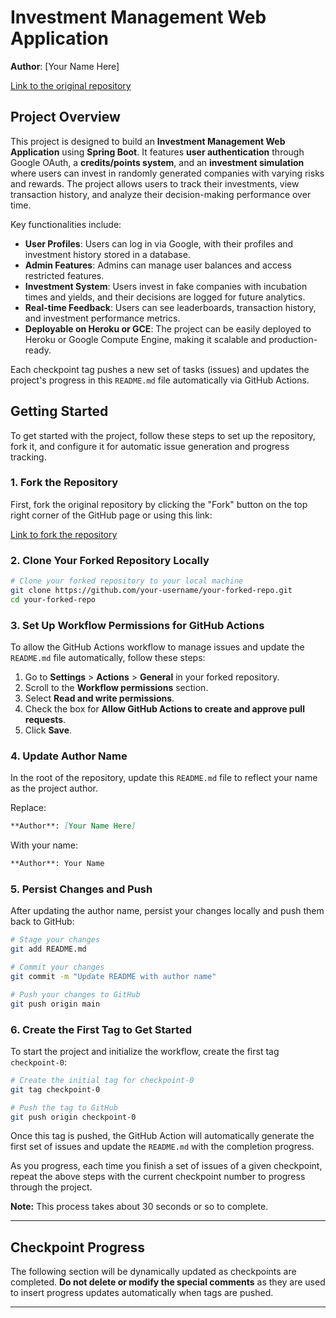 
# Investment Management Web Application

**Author**: [Your Name Here]

[Link to the original repository](https://github.com/MattToegel/java-investor-sim)

## Project Overview

This project is designed to build an **Investment Management Web Application** using **Spring Boot**. It features **user authentication** through Google OAuth, a **credits/points system**, and an **investment simulation** where users can invest in randomly generated companies with varying risks and rewards. The project allows users to track their investments, view transaction history, and analyze their decision-making performance over time.

Key functionalities include:
- **User Profiles**: Users can log in via Google, with their profiles and investment history stored in a database.
- **Admin Features**: Admins can manage user balances and access restricted features.
- **Investment System**: Users invest in fake companies with incubation times and yields, and their decisions are logged for future analytics.
- **Real-time Feedback**: Users can see leaderboards, transaction history, and investment performance metrics.
- **Deployable on Heroku or GCE**: The project can be easily deployed to Heroku or Google Compute Engine, making it scalable and production-ready.

Each checkpoint tag pushes a new set of tasks (issues) and updates the project's progress in this `README.md` file automatically via GitHub Actions.


## Getting Started

To get started with the project, follow these steps to set up the repository, fork it, and configure it for automatic issue generation and progress tracking.

### 1. Fork the Repository

First, fork the original repository by clicking the "Fork" button on the top right corner of the GitHub page or using this link:

[Link to fork the repository](https://github.com/MattToegel/java-investor-sim/fork)

### 2. Clone Your Forked Repository Locally

```bash
# Clone your forked repository to your local machine
git clone https://github.com/your-username/your-forked-repo.git
cd your-forked-repo
```

### 3. Set Up Workflow Permissions for GitHub Actions

To allow the GitHub Actions workflow to manage issues and update the `README.md` file automatically, follow these steps:

1. Go to **Settings** > **Actions** > **General** in your forked repository.
2. Scroll to the **Workflow permissions** section.
3. Select **Read and write permissions**.
4. Check the box for **Allow GitHub Actions to create and approve pull requests**.
5. Click **Save**.

### 4. Update Author Name

In the root of the repository, update this `README.md` file to reflect your name as the project author.

Replace:

```markdown
**Author**: [Your Name Here]
```

With your name:

```markdown
**Author**: Your Name
```

### 5. Persist Changes and Push

After updating the author name, persist your changes locally and push them back to GitHub:

```bash
# Stage your changes
git add README.md

# Commit your changes
git commit -m "Update README with author name"

# Push your changes to GitHub
git push origin main
```

### 6. Create the First Tag to Get Started

To start the project and initialize the workflow, create the first tag `checkpoint-0`:

```bash
# Create the initial tag for checkpoint-0
git tag checkpoint-0

# Push the tag to GitHub
git push origin checkpoint-0
```

Once this tag is pushed, the GitHub Action will automatically generate the first set of issues and update the `README.md` with the completion progress.

As you progress, each time you finish a set of issues of a given checkpoint, repeat the above steps with the current checkpoint number to progress through the project.

**Note:** This process takes about 30 seconds or so to complete.

---

## Checkpoint Progress

The following section will be dynamically updated as checkpoints are completed. **Do not delete or modify the special comments** as they are used to insert progress updates automatically when tags are pushed.

<!-- completion list start -->


<!-- completion list end -->




---


